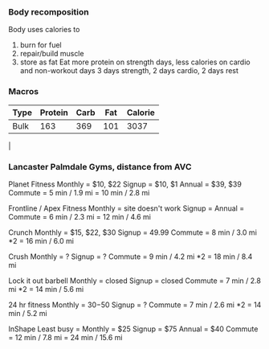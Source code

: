 
### Body recomposition
Body uses calories to
1. burn for fuel
2. repair/build muscle
3. store as fat
Eat more protein on strength days, less calories on cardio and non-workout days
3 days strength, 2 days cardio, 2 days rest

### Macros
| Type | Protein | Carb | Fat | Calorie |
|------|---------|------|-----|---------|
| Bulk | 163     | 369  | 101 | 3037    |
| 

### Lancaster Palmdale Gyms, distance from AVC
Planet Fitness
Monthly = $10, $22
Signup = $10, $1
Annual = $39, $39
Commute = 5 min / 1.9 mi = 10 min / 2.8 mi
 
Frontline / Apex Fitness
Monthly = site doesn't work
Signup =
Annual =
Commute = 6 min / 2.3 mi = 12 min / 4.6 mi
 
Crunch
Monthly = $15, $22, $30
Signup = 49.99
Commute = 8 min / 3.0 mi *2 = 16 min / 6.0 mi
 
Crush
Monthly = ?
Signup = ?
Commute = 9 min / 4.2 mi *2 = 18 min / 8.4 mi
 
Lock it out barbell
Monthly = closed
Signup = closed
Commute = 7 min / 2.8 mi *2 = 14 min / 5.6 mi
 
24 hr fitness
Monthly = $30-$50
Signup = ?
Commute = 7 min / 2.6 mi *2 = 14 min / 5.2 mi
 
InShape
Least busy =
Monthly = $25
Signup = $75
Annual = $40
Commute = 12 min / 7.8 mi = 24 min / 15.6 mi
